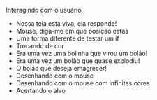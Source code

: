
Interagindo com o usuário

- Nossa tela está viva, ela responde!
- Mouse, diga-me em que posição estás
- Uma forma diferente de testar um if
- Trocando de cor
- Era uma vez uma bolinha que virou um bolão!
- Era uma vez um bolão que quase explodiu!
- O bolão que deseja emagrecer!
- Desenhando com o mouse
- Desenhando com o mouse com infinitas cores
- Acertando o alvo
